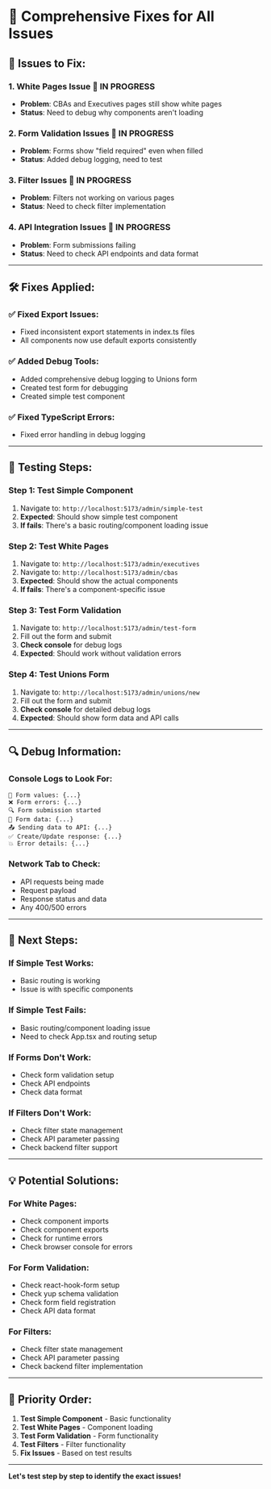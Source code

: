 # 🔧 Comprehensive Fixes for All Issues

## 🚨 **Issues to Fix:**

### 1. **White Pages Issue** 🔄 IN PROGRESS
- **Problem**: CBAs and Executives pages still show white pages
- **Status**: Need to debug why components aren't loading

### 2. **Form Validation Issues** 🔄 IN PROGRESS
- **Problem**: Forms show "field required" even when filled
- **Status**: Added debug logging, need to test

### 3. **Filter Issues** 🔄 IN PROGRESS
- **Problem**: Filters not working on various pages
- **Status**: Need to check filter implementation

### 4. **API Integration Issues** 🔄 IN PROGRESS
- **Problem**: Form submissions failing
- **Status**: Need to check API endpoints and data format

---

## 🛠️ **Fixes Applied:**

### ✅ **Fixed Export Issues:**
- Fixed inconsistent export statements in index.ts files
- All components now use default exports consistently

### ✅ **Added Debug Tools:**
- Added comprehensive debug logging to Unions form
- Created test form for debugging
- Created simple test component

### ✅ **Fixed TypeScript Errors:**
- Fixed error handling in debug logging

---

## 🧪 **Testing Steps:**

### **Step 1: Test Simple Component**
1. Navigate to: `http://localhost:5173/admin/simple-test`
2. **Expected**: Should show simple test component
3. **If fails**: There's a basic routing/component loading issue

### **Step 2: Test White Pages**
1. Navigate to: `http://localhost:5173/admin/executives`
2. Navigate to: `http://localhost:5173/admin/cbas`
3. **Expected**: Should show the actual components
4. **If fails**: There's a component-specific issue

### **Step 3: Test Form Validation**
1. Navigate to: `http://localhost:5173/admin/test-form`
2. Fill out the form and submit
3. **Check console** for debug logs
4. **Expected**: Should work without validation errors

### **Step 4: Test Unions Form**
1. Navigate to: `http://localhost:5173/admin/unions/new`
2. Fill out the form and submit
3. **Check console** for detailed debug logs
4. **Expected**: Should show form data and API calls

---

## 🔍 **Debug Information:**

### **Console Logs to Look For:**
```
👀 Form values: {...}
❌ Form errors: {...}
🔍 Form submission started
📝 Form data: {...}
📤 Sending data to API: {...}
✅ Create/Update response: {...}
💥 Error details: {...}
```

### **Network Tab to Check:**
- API requests being made
- Request payload
- Response status and data
- Any 400/500 errors

---

## 🎯 **Next Steps:**

### **If Simple Test Works:**
- Basic routing is working
- Issue is with specific components

### **If Simple Test Fails:**
- Basic routing/component loading issue
- Need to check App.tsx and routing setup

### **If Forms Don't Work:**
- Check form validation setup
- Check API endpoints
- Check data format

### **If Filters Don't Work:**
- Check filter state management
- Check API parameter passing
- Check backend filter support

---

## 💡 **Potential Solutions:**

### **For White Pages:**
- Check component imports
- Check component exports
- Check for runtime errors
- Check browser console for errors

### **For Form Validation:**
- Check react-hook-form setup
- Check yup schema validation
- Check form field registration
- Check API data format

### **For Filters:**
- Check filter state management
- Check API parameter passing
- Check backend filter implementation

---

## 🚀 **Priority Order:**

1. **Test Simple Component** - Basic functionality
2. **Test White Pages** - Component loading
3. **Test Form Validation** - Form functionality
4. **Test Filters** - Filter functionality
5. **Fix Issues** - Based on test results

---

**Let's test step by step to identify the exact issues!**
